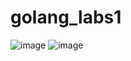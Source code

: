 # golang_labs1
![image](https://github.com/nigmatullin71/golang_labs1/assets/93813322/b38ebc36-c794-43f6-a91e-f2d1d7db8d26)
![image](https://github.com/nigmatullin71/golang_labs1/assets/93813322/65440c29-31de-479f-a1f8-353dd8074f9a)
